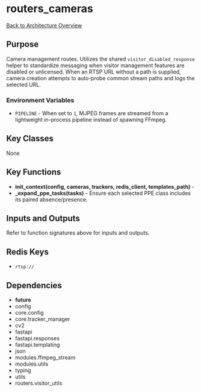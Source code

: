 # routers_cameras
[Back to Architecture Overview](../README.md)

## Purpose
Camera management routes. Utilizes the shared
`visitor_disabled_response` helper to standardize messaging when visitor
management features are disabled or unlicensed.
When an RTSP URL without a path is supplied, camera creation attempts
to auto-probe common stream paths and logs the selected URL.

### Environment Variables

- `PIPELINE` - When set to `1`, MJPEG frames are streamed from a
  lightweight in-process pipeline instead of spawning FFmpeg.

## Key Classes
None

## Key Functions
- **init_context(config, cameras, trackers, redis_client, templates_path)** -
- **_expand_ppe_tasks(tasks)** - Ensure each selected PPE class includes its paired absence/presence.

## Inputs and Outputs
Refer to function signatures above for inputs and outputs.

## Redis Keys
- `rtsp://`

## Dependencies
- __future__
- config
- core.config
- core.tracker_manager
- cv2
- fastapi
- fastapi.responses
- fastapi.templating
- json
- modules.ffmpeg_stream
- modules.utils
- typing
- utils
- routers.visitor_utils
